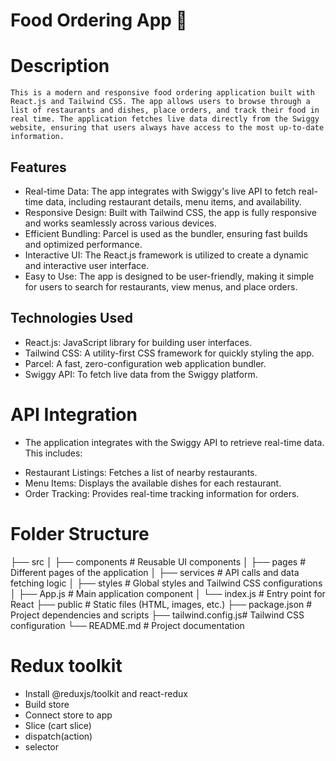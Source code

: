 # Food Ordering App 🚀

# Description

`This is a modern and responsive food ordering application built with React.js and Tailwind CSS. The app allows users to browse through a list of restaurants and dishes, place orders, and track their food in real time. The application fetches live data directly from the Swiggy website, ensuring that users always have access to the most up-to-date information.`

## Features
- Real-time Data: The app integrates with Swiggy's live API to fetch real-time data, including restaurant details, menu items, and availability.
- Responsive Design: Built with Tailwind CSS, the app is fully responsive and works seamlessly across various devices.
- Efficient Bundling: Parcel is used as the bundler, ensuring fast builds and optimized performance.
- Interactive UI: The React.js framework is utilized to create a dynamic and interactive user interface.
- Easy to Use: The app is designed to be user-friendly, making it simple for users to search for restaurants, view menus, and place orders.

## Technologies Used
 - React.js: JavaScript library for building user interfaces.
- Tailwind CSS: A utility-first CSS framework for quickly styling the app.
- Parcel: A fast, zero-configuration web application bundler.
- Swiggy API: To fetch live data from the Swiggy platform.

# API Integration

* The application integrates with the Swiggy API to retrieve real-time data. This includes:

- Restaurant Listings: Fetches a list of nearby restaurants.
- Menu Items: Displays the available dishes for each restaurant.
- Order Tracking: Provides real-time tracking information for orders.

# Folder Structure

├── src
│   ├── components    # Reusable UI components
│   ├── pages         # Different pages of the application
│   ├── services      # API calls and data fetching logic
│   ├── styles        # Global styles and Tailwind CSS configurations
│   ├── App.js        # Main application component
│   └── index.js      # Entry point for React
├── public            # Static files (HTML, images, etc.)
├── package.json      # Project dependencies and scripts
├── tailwind.config.js# Tailwind CSS configuration
└── README.md         # Project documentation


# Redux toolkit 
 - Install @reduxjs/toolkit and react-redux
 - Build  store
 - Connect store to app
 - Slice (cart slice)
 - dispatch(action)
 - selector